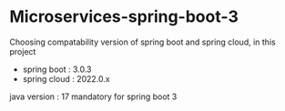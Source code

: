 # Microservices-spring-boot-3

Choosing compatability version of spring boot and spring cloud, in this project
- spring boot : 3.0.3
- spring cloud : 2022.0.x

java version : 17 mandatory for spring boot 3
